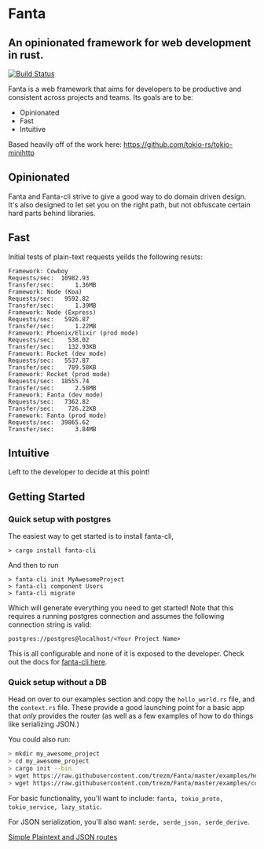 # Fanta
## An opinionated framework for web development in rust.

[![Build Status](https://travis-ci.org/trezm/Fanta.svg?branch=master)](https://travis-ci.org/trezm/Fanta)

Fanta is a web framework that aims for developers to be productive and consistent across projects and teams. Its goals are to be:
- Opinionated
- Fast
- Intuitive

Based heavily off of the work here: https://github.com/tokio-rs/tokio-minihttp

## Opinionated

Fanta and Fanta-cli strive to give a good way to do domain driven design. It's also designed to let set you on the right path, but not obfuscate certain hard parts behind libraries.

## Fast

Initial tests of plain-text requests yeilds the following resuts:

```
Framework: Cowboy
Requests/sec:  10982.93
Transfer/sec:      1.36MB
Framework: Node (Koa)
Requests/sec:   9592.82
Transfer/sec:      1.39MB
Framework: Node (Express)
Requests/sec:   5926.87
Transfer/sec:      1.22MB
Framework: Phoenix/Elixir (prod mode)
Requests/sec:    538.02
Transfer/sec:    132.93KB
Framework: Rocket (dev mode)
Requests/sec:   5537.87
Transfer/sec:    789.58KB
Framework: Rocket (prod mode)
Requests/sec:  18555.74
Transfer/sec:      2.58MB
Framework: Fanta (dev mode)
Requests/sec:   7362.82
Transfer/sec:    726.22KB
Framework: Fanta (prod mode)
Requests/sec:  39865.62
Transfer/sec:      3.84MB
```

## Intuitive

Left to the developer to decide at this point!

## Getting Started

### Quick setup with postgres

The easiest way to get started is to install fanta-cli,

```
> cargo install fanta-cli
```

And then to run

```
> fanta-cli init MyAwesomeProject
> fanta-cli component Users
> fanta-cli migrate
```

Which will generate everything you need to get started! Note that this requires a running postgres connection and assumes the following connection string is valid:

```
postgres://postgres@localhost/<Your Project Name>
```

This is all configurable and none of it is exposed to the developer. Check out the docs for [fanta-cli here](https://github.com/trezm/fanta-cli).

### Quick setup without a DB

Head on over to our examples section and copy the `hello_world.rs` file, and the `context.rs` file. These provide a good launching point for a basic app that _only_ provides the router (as well as a few examples of how to do things like serializing JSON.)

You could also run:

```bash
> mkdir my_awesome_project
> cd my_awesome_project
> cargo init --bin
> wget https://raw.githubusercontent.com/trezm/Fanta/master/examples/hello_world.rs
> wget https://raw.githubusercontent.com/trezm/Fanta/master/examples/context.rs
```

For basic functionality, you'll want to include: `fanta, tokio_proto, tokio_service, lazy_static`.

For JSON serialization, you'll also want: `serde, serde_json, serde_derive`.

[Simple Plaintext and JSON routes](https://github.com/trezm/Fanta/blob/master/examples/hello_world.rs)
